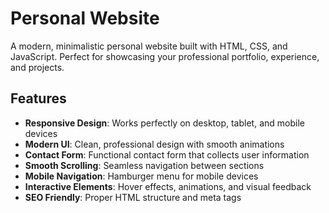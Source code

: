 # Personal Website

A modern, minimalistic personal website built with HTML, CSS, and JavaScript. Perfect for showcasing your professional portfolio, experience, and projects.

## Features

- **Responsive Design**: Works perfectly on desktop, tablet, and mobile devices
- **Modern UI**: Clean, professional design with smooth animations
- **Contact Form**: Functional contact form that collects user information
- **Smooth Scrolling**: Seamless navigation between sections
- **Mobile Navigation**: Hamburger menu for mobile devices
- **Interactive Elements**: Hover effects, animations, and visual feedback
- **SEO Friendly**: Proper HTML structure and meta tags
